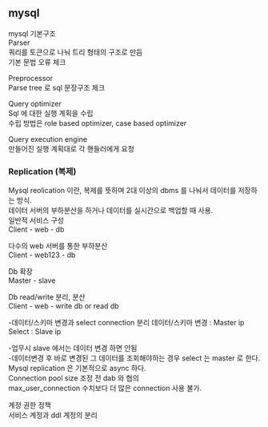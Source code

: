 
## mysql
mysql
기본구조<br>
Parser <br>
쿼리를 토큰으로 나눠 트리 형태의 구조로 만듬<br>
기본 문법 오류 체크 <br>

Preprocessor <br>
Parse tree 로 sql 문장구조 체크<br>

Query optimizer <br>
Sql 에 대한 실행 계획을 수립<br>
수립 방법은 role based optimizer, case based optimizer <br>

Query execution engine<br>
만들어진 실행 계획대로 각 핸들러에게 요청<br>



### Replication (복제)
Mysql reolication 이란, 복제를 뜻하며 2대 이상의 dbms 를 나눠서 데이터를 저장하는 방식.<br>
데이터 서버의 부하분산을 하거나 데이터를 실시간으로 백업할 때 사용.<br>
일반적 서비스 구성<br>
Client - web - db<br>

다수의 web 서버를 통한 부하분산<br>
Client - web123 - db<br>

Db 확장<br>
Master - slave<br>

Db read/write 분리, 분산<br>
Client - web - write db or read db <br>

-데이터/스키마 변경과 select connection 분리
데이터/스키마 변경 : Master ip <br>
Select : Slave ip<br>

-업무시 slave 에서는 데이터 변경 하면 안됨<br>
-데이터변경 후 바로 변경된 그 데이터를 조회해야하는 경우 select 는 master 로 한다. <br>
Mysql replication 은 기본적으로 async 하다.<br>
Connection pool size 조정 전 dab 와 협의 <br>
max_user_connection 수치보다 더 많은 connection 사용 불가.<br>

계정 권한 정책<br>
서비스 계정과 ddl 계정의 분리 <br>
